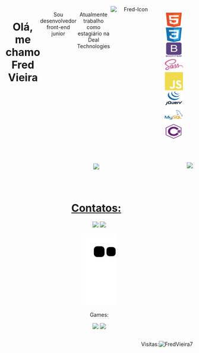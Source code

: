 <div align="center">
  <div style="display: flex; flex-direction:row; ">
   <h1 align="center">Olá, me chamo Fred Vieira</h1>
   <p align="center">Sou desenvolvedor front-end junior<p>
   <p align="center">Atualmente trabalho como estagiário na Deal Technologies</p>
   <img align="center" height="120" width="120" alt="Fred-Icon" src="https://cdn.discordapp.com/attachments/574373632982384660/863524162328592394/Perfil_Mo_-_icon.png">
   
   <div style="display: inline_block"><br>
      <img align="center" alt="Fred-HTML" height="40" width="50" src="https://raw.githubusercontent.com/devicons/devicon/master/icons/html5/html5-original.svg">
      <img align="center" alt="Fred-CSS" height="40" width="50" src="https://raw.githubusercontent.com/devicons/devicon/master/icons/css3/css3-original.svg">
      <img align="center" alt="Fred-BOOTSTRAP" height="40" width="50" src="https://github.com/devicons/devicon/blob/master/icons/bootstrap/bootstrap-plain-wordmark.svg">
      <img align="center" alt="Fred-SASS" height="40" width="50" src="https://github.com/devicons/devicon/blob/master/icons/sass/sass-original.svg">
      <img align="center" alt="Fred-JS" hheight="40" width="50" src="https://raw.githubusercontent.com/devicons/devicon/master/icons/javascript/javascript-plain.svg">
      <img align="center" alt="Fred-JQUERY" height="40" width="50" src="https://github.com/devicons/devicon/blob/master/icons/jquery/jquery-original-wordmark.svg">
      <img align="center" alt="Fred-MYSQL" hheight="40" width="50" src="https://github.com/devicons/devicon/blob/master/icons/mysql/mysql-original-wordmark.svg">
      <img align="center" alt="Fred-C#" height="40" width="50" src="https://github.com/devicons/devicon/blob/master/icons/csharp/csharp-line.svg">
   </div>
  </div>
</div>
 
 ##
 
 <br>
 <br>
 
 <div align="center" style="margin-bottom=50px;">
  <a href="https://github.com/FredVieira7">
  <img height="150em" align="center" src="https://github-readme-stats.vercel.app/api?username=FredVieira7&show_icons=true&theme=synthwave&include_all_commits=true&count_private=true"/>
  <img height="150em" align="right" src="https://github-readme-stats.vercel.app/api/top-langs/?username=FredVieira7&layout=compact&langs_count=7&theme=synthwave"/>
</div>
  
<br><br>
   
<div align="center"> 
 <h1>Contatos:</h1>
  <a href = "mailto:fredvieira0709@gmail.com"><img src="https://img.shields.io/badge/-Gmail-%23333?style=for-the-badge&logo=gmail&logoColor=white" target="_blank"></a>
  <a href="https://www.linkedin.com/in/fredvieira7/" target="_blank">
  <img src="https://img.shields.io/badge/-LinkedIn-%230077B5?style=for-the-badge&logo=linkedin&logoColor=white" target="_blank"></a> 

  
  
  ![Snake animation](https://github.com/rafaballerini/rafaballerini/blob/output/github-contribution-grid-snake.svg)
</div>
 
 <div align="center">
  <p>Games:</p>
   <a href="https://www.twitch.tv/xobelisco" target="_blank"><img src="https://img.shields.io/badge/Twitch-9146FF?style=for-the-badge&logo=twitch&logoColor=white" target="_blank"></a>
  <a href="https://steamcommunity.com/id/xObelisco/" target="_blank"><img src="https://img.shields.io/badge/Steam-000000?style=for-the-badge&logo=steam&logoColor=white"></a>
 </div>
 
 ##

<div align="right">
 <p>Visitas: <img align="right" src="https://komarev.com/ghpvc/?username=FredVieira7&color=blue" alt="FredVieira7" /></p>
</div>
 
